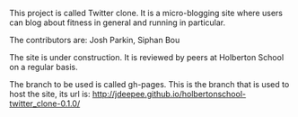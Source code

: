 This project is called Twitter clone. It is a micro-blogging site where users can blog about fitness in general and running in particular.

The contributors are: Josh Parkin, Siphan Bou

The site is under construction. It is reviewed by peers at Holberton School on a regular basis.

The branch to be used is called gh-pages. This is the branch that is used to host the site, its url is: http://jdeepee.github.io/holbertonschool-twitter_clone-0.1.0/
